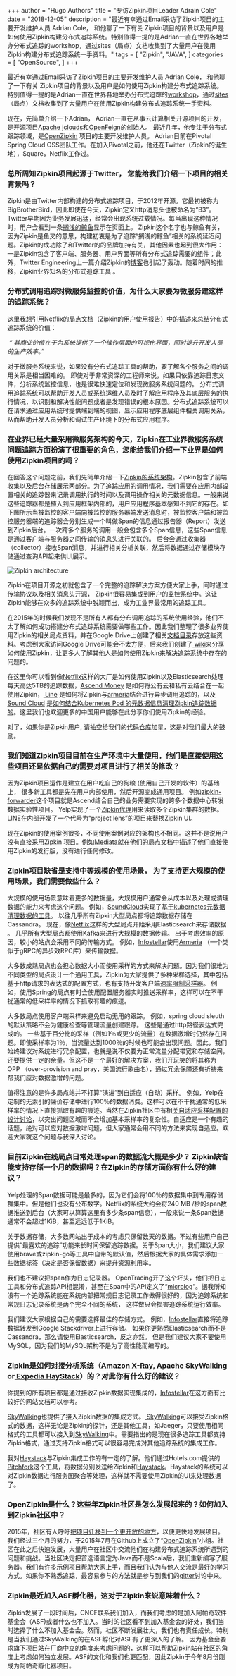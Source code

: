 +++
author = "Hugo Authors"
title = "专访Zipkin项目Leader Adrain Cole"
date = "2018-12-05"
description = "最近有幸通过Email采访了Zipkin项目的主要开发维护人员 Adrian Cole， 和他聊了一下有关 Zipkin项目的背景以及用户是如何使用Zipkin构建分布式追踪系统。特别值得一提的是Adrian一直在世界各地举办分布式追踪的workshop，通过sites（局点）文档收集到了大量用户在使用Zipkin构建分布式追踪系统一手资料。"
tags = [
    "Zipkin",
    "JAVA", 
]
categories = [
    "OpenSource",
]
+++


最近有幸通过Email采访了Zipkin项目的主要开发维护人员 Adrian Cole， 和他聊了一下有关 Zipkin项目的背景以及用户是如何使用Zipkin构建分布式追踪系统。特别值得一提的是Adrian一直在世界各地举办分布式追踪的[workshop](https://cwiki.apache.org/confluence/display/ZIPKIN/Workshops)，通过[sites](https://cwiki.apache.org/confluence/display/ZIPKIN/Sites) （局点）文档收集到了大量用户在使用Zipkin构建分布式追踪系统一手资料。

现在，先简单介绍一下Adrian， Adrian一直在从事云计算相关开源项目的开发， 是开源项目[Apache jclouds](https://jclouds.apache.org/)和[OpenFeign](https://github.com/OpenFeign)的创始人。 最近几年，他专注于分布式跟踪领域，是[OpenZipkin](https://github.com/openzipkin/) 项目的主要开发维护人员。 Adrian目前在Pivotal Spring Cloud OSS团队工作。在加入Pivotal之前，他还在Twitter（Zipkin的诞生地），Square，Netflix工作过。



### 总所周知Zipkin项目起源于Twitter， 您能给我们介绍一下项目的相关背景吗？



Zipkin是由Twitter内部构建的分布式追踪项目，于2012年开源。它最初被称为BigBrotherBird，因此即使在今天，Zipkin定义http消息头也被命名为“B3”。 Twitter早期因为业务发展迅猛，经常会出现系统过载情况。每当出现这种情况时，用户会看到一条[搁浅的鲸鱼](http://www.yiyinglu.com/failwhale/cn/)显示在页面上。 Zipkin这个名字也与鲸鱼有关，因为Zipkin是鱼叉的意思，构建初衷是为了追踪“搁浅的鲸鱼”相关的系统延迟问题。Zipkin的成功除了和Twitter的的品牌加持有关，其他因素也起到很大作用：一是Zipkin包含了客户端、服务器、用户界面等所有分布式追踪需要的组件；此外，Twitter Engineering上一篇介绍Zipkin的[博客](https://blog.twitter.com/engineering/en_us/a/2012/distributed-systems-tracing-with-zipkin.html)也引起了轰动。随着时间的推移，Zipkin业界知名的分布式追踪工具 。



### 分布式调用追踪对微服务监控的价值，为什么大家要为微服务建这样的追踪系统？



这里我想引用Netflix的[局点文档](https://cwiki.apache.org/confluence/display/ZIPKIN/Netflix)（Zipkin的用户使用报告）中的描述来总结分布式追踪系统的价值：

​	*“ 其商业价值在于为系统提供了一个操作层面的可视化界面，同时提升开发人员的生产效率。”*

对于微服务系统来说，如果没有分布式追踪工具的帮助，要了解各个服务之间的调用关系是相当困难的。 即使对于非常资深的工程师来说，如果只依靠追踪日志文件，分析系统监控信息，也是很难快速定位和发现微服务系统问题的。 分布式调用追踪系统可以帮助开发人员或系统运维人员及时了解应用程序及其底层服务的执行情况，以识别和解决性能问题或者是发现错误的根本原因。分布式追踪系统可以在请求通过应用系统时提供端到端的视图，显示应用程序底层组件相关调用关系，从而帮助开发人员分析和调试生产环境下的分布式应用程序。



### 在业界已经大量采用微服务架构的今天，Zipkin在工业界微服务系统问题追踪方面扮演了很重要的角色，您能给我们介绍一下业界是如何使用Zipkin项目的吗？

在回答这个问题之前，我们先简单介绍一下[Zipkin的系统架构](https://zipkin.io/pages/architecture.html)。Zipkin包含了前端收集以及后台存储展示两部分。为了追踪应用的调用情况，我们需要在应用内部设置相关的追踪器来记录调用执行的时间以及调用操作相关的元数据信息。一般来说这些追踪器都是植入到应用框架内部的，用户应用程序基本感知不到它的存在。如下图所示当被监控的客户端向被监控的服务器端发送消息时，被监控客户端和被监控服务器端的追踪器会分别生成一个叫做Span的信息通过报告器（Report）发送到Zipkin后台。一次跨多个服务的调用一般会包含多个Span信息，这些Span信息是通过客户端与服务器之间传输的[消息头](https://github.com/openzipkin/b3-propagation)进行关联的。 后台会通过收集器（collector）接收Span消息，并进行相关分析关联，然后将数据通过存储模块存储通过查询API起来供UI展示。

![Zipkin architecture](https://zipkin.io/public/img/architecture-1.png)

Zipkin在项目开源之初就包含了一个完整的追踪解决方案方便大家上手，同时通过[传输协议](https://github.com/openzipkin/zipkin-api)以及相关[消息头](https://github.com/openzipkin/b3-propagation)开源， Zipkin很容易集成到用户的监控系统中。这让Zipkin能够在众多的追踪系统中脱颖而出，成为工业界最常用的追踪工具。

在2015年的时候我们发现不是所有人都有分布调用追踪的系统使用经验，他们不太了解如何成功搭建分布式追踪系统需要做哪些工作。因此我们整理了很多业界使用Zipkin的相关局点资料，并在Google Drive上创建了相关[文档目录](https://drive.google.com/drive/u/1/folders/0B0tSnQT3uGdAflJLdEFhVzl6dEtrN0tPOFhmclFpOFJ5a01nZnFZaXdxdUJ2TUJfOGxhWUE)存放这些资料。考虑到大家访问Google Drive可能会不太方便，后来我们创建了[ wiki](https://cwiki.apache.org/confluence/display/ZIPKIN/Sites)来分享如何使用Zipkin，让更多人了解其他人是如何使用Zipkin来解决追踪系统中存在的问题的。

在这里你可以看到像[Netflix](https://cwiki.apache.org/confluence/display/ZIPKIN/Netflix)这样的大厂是如何使用Zipkin以及Elasticsearch处理每天高达5TB的追踪数据，[Ascend Money](https://cwiki.apache.org/confluence/pages/viewpage.action?pageId=95651348) 是如何将公有云和私有云结合在一起使用Zipkin，[ Line](https://cwiki.apache.org/confluence/display/ZIPKIN/LINE) 是如何将Zipkin与[armeria](https://github.com/line/armeria)结合进行异步调用追踪的，以及[Sound Cloud](https://cwiki.apache.org/confluence/display/ZIPKIN/SoundCloud) 是[如何结合Kubernetes Pod 的元数据信息清理Zipkin追踪数据的](https://developers.soundcloud.com/blog/using-kubernetes-pod-metadata-to-improve-zipkin-traces)。这里我们也欢迎更多的中国用户能够在此分享你们使用Zipkin的经验。

对了，如果你是Zipkin用户, 请抽空给我们的[代码仓库](https://github.com/openzipkin/zipkin)加星，这是对我们最大的鼓励。

### 我们知道Zipkin项目目前在生产环境中大量使用，他们是直接使用这些项目还是依据自己的需要对项目进行了相关的修改？

因为Zipkin项目运作是建立在用户吃自己的狗粮 (使用自己开发的软件）的基础上， 很多新工具都是先在用户内部使用，然后开源变成通用项目。 例如[zipkin-forwarder](https://github.com/ascendcorp/zipkin-forwarder)这个项目就是Ascend结合自己的业务需要实现的跨多个数据中心转发数据实验性项目。 Yelp实现了一个[Zipkin代理](https://github.com/drolando/zipkin-mux)用来读取多个Zipkin集群的数据。 LINE在内部开发了一个代号为“project lens”的项目来替换Zipkin UI。

现在Zipkin的使用案例很多，不同使用案例对应的架构也不相同。这并不是说用户没有直接采用Zipkin 项目。例如[Mediata](https://cwiki.apache.org/confluence/display/ZIPKIN/Medidata)就在他们的局点文档中描述了他们直接使用Zipkin的发行版，没有进行任何修改。


### Zipkin项目缺省是支持中等规模的使用场景， 为了支持更大规模的使用场景，我们需要做些什么？


大规模的使用场景意味着更多的数据量，大规模用户通常会从成本以及处理或清理数据的能力来考虑这个问题。 例如，[SoundCloud](https://cwiki.apache.org/confluence/display/ZIPKIN/SoundCloud)实现了[基于kubernetes元数据清理数据的工具](https://developers.soundcloud.com/blog/using-kubernetes-pod-metadata-to-improve-zipkin-traces)。 以往几乎所有Zipkin大型局点都将追踪数据存储在Cassandra。 现在，像[Netflix](https://cwiki.apache.org/confluence/display/ZIPKIN/Netflix)这样的大型局点开始采用Elasticsearch来存储数据 。 几乎所有大型局点都使用Kafka来进行大规模的数据传输。 出于考虑效率的原因，较小的站点会采用不同的传输方式。 例如，[Infostellar](https://cwiki.apache.org/confluence/pages/viewpage.action?pageId=95655004)使用[Armeria](https://github.com/line/armeria) （一个类似于gRPC的异步效RPC库）来传输数据。


大多数成熟局点也会担心数据大小而使用采样的方式来解决问题。因为我们很难为不同类型的局点设计一个通用工具，Zipkin为大家提供了多种采样选择，其中包括基于http请求的表达式的配置方式，也有支持开发客户端[速率限制采样器](https://github.com/openzipkin/brave/pull/819)。 例如，使用Spring的局点有时会使用配置服务器实时推送采样率，这样可以在不干扰通常的低采样率的情况下抓取有趣的痕迹。



大多数局点使用客户端采样来避免启动无用的跟踪。 例如，spring cloud sleuth的默认策略不会为健康检查等管理流量创建跟踪。  这些是通过http路径表达式完成的。 一些基于百分比的采样（例如1％或更少的流量）在数据激增时仍然存在问题。即使采样率为1％，当流量达到1000％的时候也可能会出现问题。因此，我们始终建议对系统进行冗余配置，也就是说不仅要为正常流量分配带宽和存储空间，还要提供一定的余量。但这不是一个最好的解决方案，我们开玩笑的将其称为OPP （over-provision and pray，美国流行歌曲名），通过冗余保障还有祈祷来帮我们应对数据激增的问题。



值得注意的是许多局点站并不打算“演进”到自适应（自动）采样。 例如，Yelp在定制的无索引的廉价存储中进行100％的数据消费。这样可以在不干扰通常的低采样率的情况下直接抓取有趣的痕迹。当然在Zipkin社区中有相[关自适应采样配置的设计讨论](https://cwiki.apache.org/confluence/display/ZIPKIN/Firehose+mode)，以突出问题区域而不会增加基本采样率的复杂性。自适应是一个有趣的话题，绝对可以应对数据激增问题，但大家通常会用不同的方法来实现自适应。欢迎大家就这个问题与我深入讨论。



### 目前Zipkin在线局点日常处理span的数据流大概是多少？ Zipkin缺省能支持存储一个月的数据吗？在Zipkin的存储方面你有什么好的建议？



Yelp处理的Span数据可能是最多的，因为它们会将100％的数据集中到专用存储群集中。但是他们也没有公布数字。Netflix的系统大约会将240 MB /秒的span数据推送到后台（大家可以算算这里有多少条span信息），一般来说一条Span数据通常不会超过1KiB，甚至远远低于1KiB。



关于数据存储，大多数网站出于成本的考虑只保留数天的数据。不过有些用户自己提供“最喜欢的追踪”功能来长时间保留追踪数据。关于Span大小，我们建议大家使用brave或zipkin-go等工具中自带的默认值，然后根据大家的具体需求添加一些数据标签（决定是否保留数据）来提升资源利用率。



我们也不建议把span作为日志记录器。 OpenTracing开了这个坏头，他们把日志工具和分布式追踪API相混淆，甚至在Span中的API定义了“[microlog](https://github.com/opentracing/basictracer-go/blob/master/raw.go#L33)”。据我所知没有一个追踪系统能在系统内部把常规日志记录工作做得很好的，因为追踪系统和常规日志记录系统是两个完全不同的系统， 这样做只会损害追踪系统运行效率。



我们建议大家根据自己的需要选择最佳的存储方式。 例如，[Infostellar](https://cwiki.apache.org/confluence/pages/viewpage.action?pageId=95655004)直接将追踪数据转发到Google Stackdriver上进行存储。 如果你更熟悉Elasticsearch而不是Cassandra，那么请使用Elasticsearch，反之亦然。 但是我们建议大家不要使用MySQL，因为我们的MySQL架构不是为了高性能而编写的。



### Zipkin是如何对接分析系统（[Amazon X-Ray](https://aws.amazon.com/xray),[ Apache SkyWalking](http://skywalking.apache.org/) or[ Expedia HayStack](https://github.com/ExpediaDotCom/haystack)）的？对此你有什么好的建议？



你提到的所有项目都是通过接收Zipkin数据实现集成的，[Infostellar](https://cwiki.apache.org/confluence/pages/viewpage.action?pageId=95655004)在这方面有比较好的网站文档可以参考。



[SkyWalking](http://skywalking.apache.org/)也提供了接入Zipkin数据的集成方式。[ SkyWalking](http://skywalking.apache.org/)可以接受Zipkin格式的数据，这样无论是Zipkin的探针，还是其他工具，如Jaeger，只要使用相同格式的工具都可以接入到[SkyWalking](http://skywalking.apache.org/)中。需要指出的是现在很多追踪工具都支持Zipkin格式，通过支持Zipkin格式可以很容易完成对其他追踪系统的集成工作。



我对[Haystack](https://github.com/ExpediaDotCom/haystack)与Zipkin集成工作的有一定的了解。他们通过Hotels.com提供的[Pitchfork](https://github.com/HotelsDotCom/pitchfork)这个工具，将数据分别发送给Zipkin和[Haystack](https://github.com/ExpediaDotCom/haystack)。Haystack的系统可以对Zipkin数据进行服务图聚合等处理，这样就不需要使用Zipkin的UI来处理数据了。



### OpenZipkin是什么？这些年Zipkin社区是怎么发展起来的？如何加入到Zipkin社区中？



2015年，社区有人呼吁[把项目迁移到一个更开放的地方](https://groups.google.com/forum/#!msg/zipkin-dev/hug_bWIqdLY/gli4Qe1RrQAJ)，以便更快地发展项目。我们经过三个月的努力，于2015年7月在Github上成立了“[OpenZipkin](https://github.com/openzipkin/)”小组。社区在此之后快速发展，大量用户在社区中交流他们在构建分布式追踪系统所遇到的问题和挑战。当社区决定把首选语言定为Java而不是Scala后，我们重新编写了服务器。我们有许多[示例项目](https://github.com/openzipkin/sleuth-webmvc-example)帮助大家上手，而且我们认为与他人交流是最好的学习方式。如果你不熟悉追踪，最容易参与的方法就是参与到我们的[gitter](https://gitter.im/openzipkin/zipkin)讨论中来。



### Zipkin最近加入ASF孵化器，这对于Zipkin来说意味着什么？



Zipkin发展了一段时间后，CNCF联系我们加入，而我们考虑的是加入阿帕奇软件基金会（ASF)或者什么也不加入。当时的社区看不到加入基金会的好处，我们当时选择了什么不加入基金会。然而，社区不断发展壮大，我们也有责任成长。特别是当我们通过SkyWalking的在ASF孵化对ASF有了更深入的了解。 因为基金会要求旗下项目站在厂商中立的角度来考虑问题的，这样可以帮助Zipkin站在社区的角度上考虑如何独立发展。ASF的文化和我们也更匹配，因此Zipkin于今年8月份刚成为阿帕奇孵化器项目。
